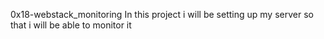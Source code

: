 0x18-webstack_monitoring
In this project i will be setting up my server so that i will be able to monitor it
